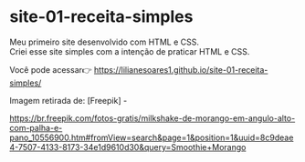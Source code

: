 # site-01-receita-simples

Meu primeiro site desenvolvido com HTML e CSS.  
Criei esse site simples com a intenção de praticar HTML e CSS.  

Você pode acessar👉 https://lilianesoares1.github.io/site-01-receita-simples/

Imagem retirada de: [Freepik] - 

https://br.freepik.com/fotos-gratis/milkshake-de-morango-em-angulo-alto-com-palha-e-pano_10556900.htm#fromView=search&page=1&position=1&uuid=8c9deae4-7507-4133-8173-34e1d9610d30&query=Smoothie+Morango
 
